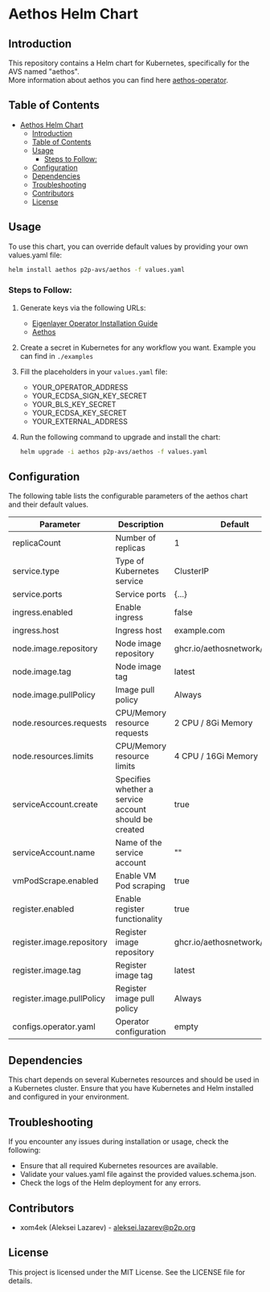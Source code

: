 # Aethos Helm Chart

## Introduction
This repository contains a Helm chart for Kubernetes, specifically for the AVS named "aethos".   
More information about aethos you can find here [aethos-operator](https://github.com/AethosNetwork/aethos-operator).

## Table of Contents
- [Aethos Helm Chart](#aethos-helm-chart)
  - [Introduction](#introduction)
  - [Table of Contents](#table-of-contents)
  - [Usage](#usage)
    - [Steps to Follow:](#steps-to-follow)
  - [Configuration](#configuration)
  - [Dependencies](#dependencies)
  - [Troubleshooting](#troubleshooting)
  - [Contributors](#contributors)
  - [License](#license)

## Usage
To use this chart, you can override default values by providing your own values.yaml file:

```sh
helm install aethos p2p-avs/aethos -f values.yaml
```

### Steps to Follow:
1. Generate keys via the following URLs:
   - [Eigenlayer Operator Installation Guide](https://docs.eigenlayer.xyz/eigenlayer/operator-guides/operator-installation)
   - [Aethos](https://github.com/AethosNetwork/aethos-operator)

2. Create a secret in Kubernetes for any workflow you want. Example you can find in `./examples`

3. Fill the placeholders in your `values.yaml` file:
   - YOUR_OPERATOR_ADDRESS
   - YOUR_ECDSA_SIGN_KEY_SECRET
   - YOUR_BLS_KEY_SECRET
   - YOUR_ECDSA_KEY_SECRET
   - YOUR_EXTERNAL_ADDRESS

4. Run the following command to upgrade and install the chart:
   ```sh
   helm upgrade -i aethos p2p-avs/aethos -f values.yaml
   ```

## Configuration
The following table lists the configurable parameters of the aethos chart and their default values.

| Parameter                   | Description                                                   | Default                      |
|-----------------------------|---------------------------------------------------------------|------------------------------|
| replicaCount              | Number of replicas                                            | 1                          |
| service.type              | Type of Kubernetes service                                    | ClusterIP                  |
| service.ports             | Service ports                                                 | {...}                      |
| ingress.enabled           | Enable ingress                                                | false                      |
| ingress.host              | Ingress host                                                  | example.com                |
| node.image.repository     | Node image repository                                         | ghcr.io/aethosnetwork/operator |
| node.image.tag            | Node image tag                                                | latest                     |
| node.image.pullPolicy     | Image pull policy                                             | Always                     |
| node.resources.requests   | CPU/Memory resource requests                                  | 2 CPU / 8Gi Memory         |
| node.resources.limits     | CPU/Memory resource limits                                    | 4 CPU / 16Gi Memory        |
| serviceAccount.create     | Specifies whether a service account should be created         | true                       |
| serviceAccount.name       | Name of the service account                                   | ""                         |
| vmPodScrape.enabled       | Enable VM Pod scraping                                        | true                       |
| register.enabled          | Enable register functionality                                 | true                       |
| register.image.repository | Register image repository                                     | ghcr.io/aethosnetwork/operator |
| register.image.tag        | Register image tag                                            | latest                     |
| register.image.pullPolicy | Register image pull policy                                    | Always                     |
| configs.operator.yaml     | Operator configuration                                        | empty                      |

## Dependencies
This chart depends on several Kubernetes resources and should be used in a Kubernetes cluster. Ensure that you have Kubernetes and Helm installed and configured in your environment.

## Troubleshooting
If you encounter any issues during installation or usage, check the following:

- Ensure that all required Kubernetes resources are available.
- Validate your values.yaml file against the provided values.schema.json.
- Check the logs of the Helm deployment for any errors.

## Contributors
- xom4ek (Aleksei Lazarev) - aleksei.lazarev@p2p.org

## License
This project is licensed under the MIT License. See the LICENSE file for details.
